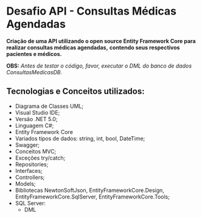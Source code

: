 # Desafio API - Consultas Médicas Agendadas
**Criação de uma API utilizando o open source Entity Framework Core para realizar consultas médicas agendadas,**
**contendo seus respectivos pacientes e médicos.**

**OBS:** _Antes de testar o código, favor, executar o DML do banco de dados ConsultasMedicasDB._

## Tecnologias e Conceitos utilizados:

- Diagrama de Classes UML;
- Visual Studio IDE;
- Versão .NET 5.0;
- Linguagem C#;
- Entity Framework Core 
- Variados tipos de dados: string, int, bool, DateTime;
- Swagger;
- Conceitos MVC;
- Exceções try/catch;
- Repositories;
- Interfaces;
- Controllers;
- Models;
- Bibliotecas NewtonSoftJson, EntityFrameworkCore.Design, EntityFrameworkCore.SqlServer, EntityFrameworkCore.Tools;
- SQL Server:
  - DML
